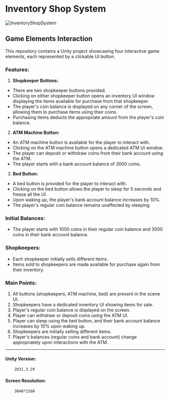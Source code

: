 # Inventory Shop System


![InventoryShopSystem](https://github.com/Menna-Abdalla/InventorySystem/assets/105979665/bb7baad2-8710-4c44-a375-15ec01ad5178)


## Game Elements Interaction

This repository contains a Unity project showcasing four interactive game elements, each represented by a clickable UI button.

### Features:

1. **Shopkeeper Buttons:**
- There are two shopkeeper buttons provided.
- Clicking on either shopkeeper button opens an inventory UI window displaying the items available for purchase from that shopkeeper.
- The player's coin balance is displayed on any corner of the screen, allowing them to purchase items using their coins.
- Purchasing items deducts the appropriate amount from the player's coin balance.

2. **ATM Machine Button:**
- An ATM machine button is available for the player to interact with.
- Clicking on the ATM machine button opens a dedicated ATM UI window.
- The player can deposit or withdraw coins from their bank account using the ATM.
- The player starts with a bank account balance of 3000 coins.

3. **Bed Button:**
- A bed button is provided for the player to interact with.
- Clicking on the bed button allows the player to sleep for 5 seconds and freeze all the UI.
- Upon waking up, the player's bank account balance increases by 10%.
- The player's regular coin balance remains unaffected by sleeping.

### Initial Balances:
- The player starts with 1000 coins in their regular coin balance and 3000 coins in their bank account balance.

### Shopkeepers:
- Each shopkeeper initially sells different items.
- Items sold to shopkeepers are made available for purchase again from their inventory.

### Main Points:
1. All buttons (shopkeepers, ATM machine, bed) are present in the scene UI.
2. Shopkeepers have a dedicated inventory UI showing items for sale.
3. Player's regular coin balance is displayed on the screen.
4. Player can withdraw or deposit coins using the ATM UI.
5. Player can sleep using the bed button, and their bank account balance increases by 10% upon waking up.
6. Shopkeepers are initially selling different items.
7. Player's balances (regular coins and bank account) change appropriately upon interactions with the ATM.


---
#### Unity Version: 
        2021.3.29
#### Screen Resolution: 
        3840*2160
